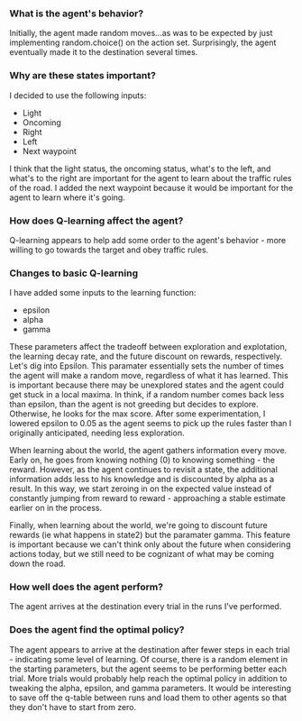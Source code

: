 ### What is the agent's behavior?

Initially, the agent made random moves...as was to be expected by just implementing random.choice() on the action set. Surprisingly, the agent eventually made it to the destination several times.

### Why are these states important?

I decided to use the following inputs:

* Light
* Oncoming
* Right
* Left
* Next waypoint

I think that the light status, the oncoming status, what's to the left, and what's to the right are important for the agent to learn about the traffic rules of the road. I added the next waypoint because it would be important for the agent to learn where it's going.

### How does Q-learning affect the agent?

Q-learning appears to help add some order to the agent's behavior - more willing to go towards the target and obey traffic rules.

### Changes to basic Q-learning

I have added some inputs to the learning function:

* epsilon
* alpha
* gamma

These parameters affect the tradeoff between exploration and explotation, the learning decay rate, and the future discount on rewards, respectively. Let's dig into Epsilon. This paramater essentially sets the number of times the agent will make a random move, regardless of what it has learned. This is important because there may be unexplored states and the agent could get stuck in a local maxima. In think, if a random number comes back less than epsilon, than the agent is not greeding but decides to explore. Otherwise, he looks for the max score. After some experimentation, I lowered epsilon to 0.05 as the agent seems to pick up the rules faster than I originally anticipated, needing less exploration.

When learning about the world, the agent gathers information every move. Early on, he goes from knowing nothing (0) to knowing something - the reward. However, as the agent continues to revisit a state, the additional information adds less to his knowledge and is discounted by alpha as a result. In this way, we start zeroing in on the expected value instead of constantly jumping from reward to reward - approaching a stable estimate earlier on in the process.

Finally, when learning about the world, we're going to discount future rewards (ie what happens in state2) but the paramater gamma. This feature is important because we can't think only about the future when considering actions today, but we still need to be cognizant of what may be coming down the road. 


### How well does the agent perform?

The agent arrives at the destination every trial in the runs I've performed.

### Does the agent find the optimal policy?

The agent appears to arrive at the destination after fewer steps in each trial - indicating some level of learning. Of course, there is a random element in the starting parameters, but the agent seems to be performing better each trial. More trials would probably help reach the optimal policy in addition to tweaking the alpha, epsilon, and gamma parameters. It would be interesting to save off the q-table between runs and load them to other agents so that they don't have to start from zero.


